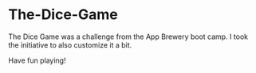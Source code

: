 # The-Dice-Game
The Dice Game was a challenge from the App Brewery boot camp. 
I took the initiative to also customize it a bit. 

Have fun playing!
